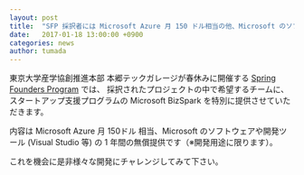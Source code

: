 ```yaml
---
layout: post
title:  "SFP 採択者には Microsoft Azure 月 150 ドル相当の他、Microsoft のソフトウェアや開発ツールを 1 年間無償提供"
date:   2017-01-18 13:00:00 +0900
categories: news
author: tumada
---
```


東京大学産学協創推進本部 本郷テックガレージが春休みに開催する [Spring Founders Program](http://www.ducr.u-tokyo.ac.jp/jp/venture/sfp.html) では、
採択されたプロジェクトの中で希望するチームに、スタートアップ支援プログラムの Microsoft BizSpark を特別に提供させていただきます。

内容は Microsoft Azure 月 150ドル 相当、Microsoft のソフトウェアや開発ツール (Visual Studio 等) の 1 年間の無償提供です（※開発用途に限ります）。

これを機会に是非様々な開発にチャレンジしてみて下さい。
